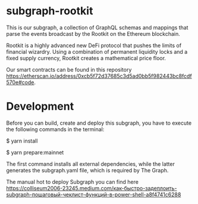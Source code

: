 # subgraph-rootkit
This is our subgraph, a collection of GraphQL schemas and mappings that parse the events broadcast by the Rootkit on the Ethereum blockchain.

Rootkit is a highly advanced new DeFi protocol that pushes the limits of financial wizardry. Using a combination of permanent liquidity locks and a fixed supply currency, Rootkit creates a mathematical price floor.

Our smart contracts can be found in this repository https://etherscan.io/address/0xcb5f72d37685c3d5ad0bb5f982443bc8fcdf570e#code.

# Development
Before you can build, create and deploy this subgraph, you have to execute the following commands in the terminal:

$ yarn install

$ yarn prepare:mainnet

The first command installs all external dependencies, while the latter generates the subgraph.yaml file, which is required by The Graph.

The manual hot to deploy Subgraph you can find here https://colliseum2006-23245.medium.com/как-быстро-задеплоить-subgraph-пошаговый-чеклист-функций-в-power-shell-a8f4741c6288
